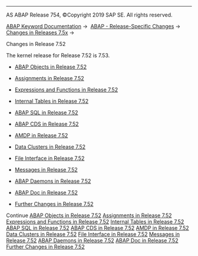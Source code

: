   

* * *

AS ABAP Release 754, ©Copyright 2019 SAP SE. All rights reserved.

[ABAP Keyword Documentation](https://help.sap.com/doc/abapdocu_754_index_htm/7.54/en-US/abenabap.htm) →  [ABAP - Release-Specific Changes](https://help.sap.com/doc/abapdocu_754_index_htm/7.54/en-US/abennews.htm) →  [Changes in Releases 7.5x](https://help.sap.com/doc/abapdocu_754_index_htm/7.54/en-US/abennews-75.htm) → 

Changes in Release 7.52

The kernel release for Release 7.52 is 7.53.

-   [ABAP Objects in Release 7.52](https://help.sap.com/doc/abapdocu_754_index_htm/7.54/en-US/abennews-752-abap_objects.htm)
    
-   [Assignments in Release 7.52](https://help.sap.com/doc/abapdocu_754_index_htm/7.54/en-US/abennews-752-assignments.htm)
    
-   [Expressions and Functions in Release 7.52](https://help.sap.com/doc/abapdocu_754_index_htm/7.54/en-US/abennews-752-expressions.htm)
    
-   [Internal Tables in Release 7.52](https://help.sap.com/doc/abapdocu_754_index_htm/7.54/en-US/abennews-752-itab.htm)
    
-   [ABAP SQL in Release 7.52](https://help.sap.com/doc/abapdocu_754_index_htm/7.54/en-US/abennews-752-open_sql.htm)
    
-   [ABAP CDS in Release 7.52](https://help.sap.com/doc/abapdocu_754_index_htm/7.54/en-US/abennews-752-abap_cds.htm)
    
-   [AMDP in Release 7.52](https://help.sap.com/doc/abapdocu_754_index_htm/7.54/en-US/abennews-752-amdp.htm)
    
-   [Data Clusters in Release 7.52](https://help.sap.com/doc/abapdocu_754_index_htm/7.54/en-US/abennews-752-data_cluster.htm)
    
-   [File Interface in Release 7.52](https://help.sap.com/doc/abapdocu_754_index_htm/7.54/en-US/abennews-752-dataset.htm)
    
-   [Messages in Release 7.52](https://help.sap.com/doc/abapdocu_754_index_htm/7.54/en-US/abennews-752-messages.htm)
    
-   [ABAP Daemons in Release 7.52](https://help.sap.com/doc/abapdocu_754_index_htm/7.54/en-US/abennews-752-daemons.htm)
    
-   [ABAP Doc in Release 7.52](https://help.sap.com/doc/abapdocu_754_index_htm/7.54/en-US/abennews-752-abap_doc.htm)
    
-   [Further Changes in Release 7.52](https://help.sap.com/doc/abapdocu_754_index_htm/7.54/en-US/abennews-752-others.htm)
    

Continue
[ABAP Objects in Release 7.52](https://help.sap.com/doc/abapdocu_754_index_htm/7.54/en-US/abennews-752-abap_objects.htm)
[Assignments in Release 7.52](https://help.sap.com/doc/abapdocu_754_index_htm/7.54/en-US/abennews-752-assignments.htm)
[Expressions and Functions in Release 7.52](https://help.sap.com/doc/abapdocu_754_index_htm/7.54/en-US/abennews-752-expressions.htm)
[Internal Tables in Release 7.52](https://help.sap.com/doc/abapdocu_754_index_htm/7.54/en-US/abennews-752-itab.htm)
[ABAP SQL in Release 7.52](https://help.sap.com/doc/abapdocu_754_index_htm/7.54/en-US/abennews-752-open_sql.htm)
[ABAP CDS in Release 7.52](https://help.sap.com/doc/abapdocu_754_index_htm/7.54/en-US/abennews-752-abap_cds.htm)
[AMDP in Release 7.52](https://help.sap.com/doc/abapdocu_754_index_htm/7.54/en-US/abennews-752-amdp.htm)
[Data Clusters in Release 7.52](https://help.sap.com/doc/abapdocu_754_index_htm/7.54/en-US/abennews-752-data_cluster.htm)
[File Interface in Release 7.52](https://help.sap.com/doc/abapdocu_754_index_htm/7.54/en-US/abennews-752-dataset.htm)
[Messages in Release 7.52](https://help.sap.com/doc/abapdocu_754_index_htm/7.54/en-US/abennews-752-messages.htm)
[ABAP Daemons in Release 7.52](https://help.sap.com/doc/abapdocu_754_index_htm/7.54/en-US/abennews-752-daemons.htm)
[ABAP Doc in Release 7.52](https://help.sap.com/doc/abapdocu_754_index_htm/7.54/en-US/abennews-752-abap_doc.htm)
[Further Changes in Release 7.52](https://help.sap.com/doc/abapdocu_754_index_htm/7.54/en-US/abennews-752-others.htm)
